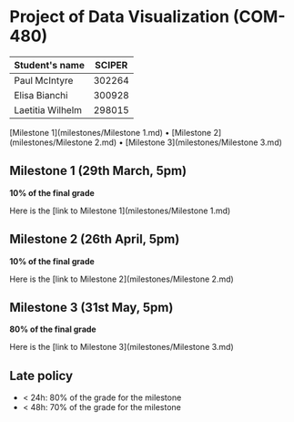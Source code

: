 # Project of Data Visualization (COM-480)

| Student's name | SCIPER |
| -------------- | ------ |
| Paul McIntyre | 302264 |
| Elisa Bianchi | 300928 |
| Laetitia Wilhelm | 298015 |

[Milestone 1](milestones/Milestone 1.md) • [Milestone 2](milestones/Milestone 2.md) • [Milestone 3](milestones/Milestone 3.md)

## Milestone 1 (29th March, 5pm)

**10% of the final grade**

Here is the [link to Milestone 1](milestones/Milestone 1.md)

## Milestone 2 (26th April, 5pm)

**10% of the final grade**

Here is the [link to Milestone 2](milestones/Milestone 2.md)

## Milestone 3 (31st May, 5pm)

**80% of the final grade**

Here is the [link to Milestone 3](milestones/Milestone 3.md)


## Late policy

- < 24h: 80% of the grade for the milestone
- < 48h: 70% of the grade for the milestone

